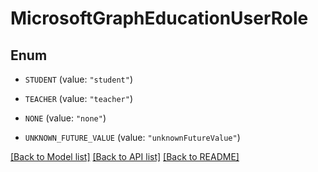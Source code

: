 # MicrosoftGraphEducationUserRole

## Enum


* `STUDENT` (value: `"student"`)

* `TEACHER` (value: `"teacher"`)

* `NONE` (value: `"none"`)

* `UNKNOWN_FUTURE_VALUE` (value: `"unknownFutureValue"`)


[[Back to Model list]](../README.md#documentation-for-models) [[Back to API list]](../README.md#documentation-for-api-endpoints) [[Back to README]](../README.md)


